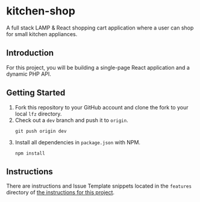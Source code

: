 # kitchen-shop

A full stack LAMP & React shopping cart application where a user can shop for small kitchen appliances.

## Introduction

For this project, you will be building a single-page React application and a dynamic PHP API.

## Getting Started

1. Fork this repository to your GitHub account and clone the fork to your local `lfz` directory.
2. Check out a `dev` branch and push it to `origin`.
    ```
    git push origin dev
    ```
3. Install all dependencies in `package.json` with NPM.
    ```
    npm install
    ```

## Instructions

There are instructions and Issue Template snippets located in the `features` directory of [the instructions for this project](https://github.com/Learning-Fuze/wicked-sales-instructions).
